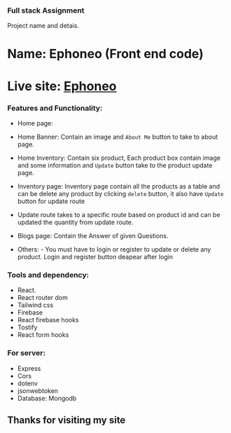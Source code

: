 ### Full stack Assignment

Project name and detais.

# Name: Ephoneo (Front end code)

# Live site: [Ephoneo](https://ephoneo-edbf7.web.app/)

### Features and Functionality:

- Home page:
- Home Banner: Contain an image and `About Me` button to take to about page.
- Home Inventory: Contain six product, Each product box contain image and some information and `Update` button take to the product update page.
- Inventory page: Inventory page contain all the products as a table and can be delete any product by clicking `delete` button, it also have `Update` button for update route
- Update route takes to a specific route based on product id and can be updated the quantity from update route.
- Blogs page: Contain the Answer of given Questions.

- Others: - You must have to login or register to update or delete any product. Login and register button deapear after login

### Tools and dependency:

- React.
- React router dom
- Tailwind css
- Firebase
- React firebase hooks
- Tostify
- React form hooks

### For server:

- Express
- Cors
- dotenv
- jsonwebtoken
- Database: Mongodb

## Thanks for visiting my site
